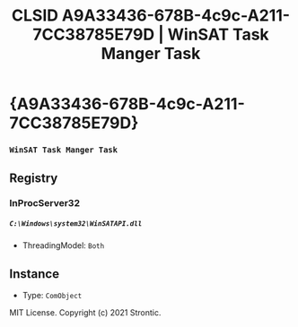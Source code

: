 ﻿---
title: "CLSID A9A33436-678B-4c9c-A211-7CC38785E79D | WinSAT Task Manger Task"
excerpt: What is COM-Object CLSID A9A33436-678B-4c9c-A211-7CC38785E79D?
---

# {A9A33436-678B-4c9c-A211-7CC38785E79D}

### `WinSAT Task Manger Task`

## Registry


### InProcServer32

##### `C:\Windows\system32\WinSATAPI.dll`
* ThreadingModel: `Both`

## Instance

* Type: `ComObject`

MIT License. Copyright (c) 2021 Strontic.


